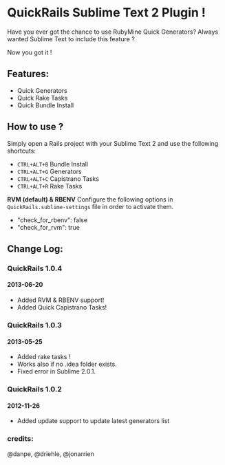 # QuickRails Sublime Text 2 Plugin !

Have you ever got the chance to use RubyMine Quick Generators?
Always wanted Sublime Text to include this feature ?

Now you got it !

## Features:

* Quick Generators
* Quick Rake Tasks
* Quick Bundle Install

## How to use ?

Simply open a Rails project with your Sublime Text 2 and use the following shortcuts:
* `CTRL+ALT+B` Bundle Install
* `CTRL+ALT+G` Generators
* `CTRL+ALT+C` Capistrano Tasks
* `CTRL+ALT+R` Rake Tasks

**RVM (default) & RBENV**
Configure the following options in `QuickRails.sublime-settings` file in order to activate them.
* "check_for_rbenv": false
* "check_for_rvm": true

## Change Log:

### QuickRails 1.0.4
#### 2013-06-20

* Added RVM & RBENV support!
* Added Quick Capistrano Tasks!

### QuickRails 1.0.3
#### 2013-05-25

* Added rake tasks !
* Works also if no .idea folder exists.
* Fixed error in Sublime 2.0.1.

### QuickRails 1.0.2
#### 2012-11-26

* Added update support to update latest generators list


### credits:
@danpe, @driehle, @jonarrien